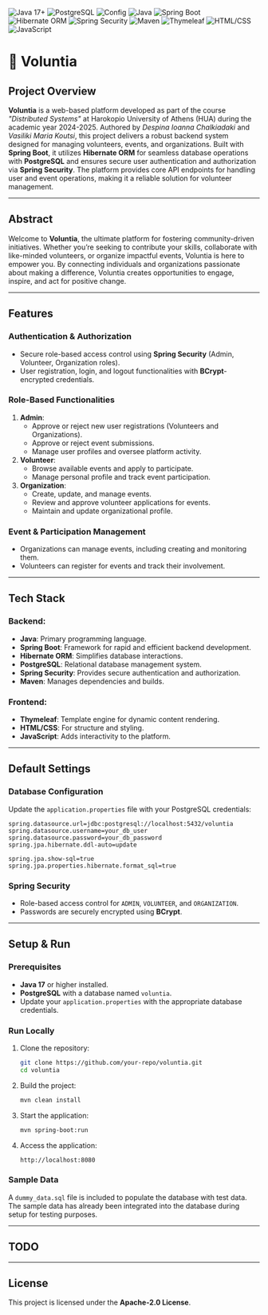 ![Java 17+](https://img.shields.io/badge/Java-17%2B-blue) ![PostgreSQL](https://img.shields.io/badge/PostgreSQL-Relational%20Database-brightgreen) ![Config](https://img.shields.io/badge/Update-application.properties-pink) ![Java](https://img.shields.io/badge/Java-Primary%20Language-blue) ![Spring Boot](https://img.shields.io/badge/Spring%20Boot-Backend%20Framework-cyan) ![Hibernate ORM](https://img.shields.io/badge/Hibernate-ORM-orange) ![Spring Security](https://img.shields.io/badge/Spring%20Security-Authentication%20%26%20Authorization-darkgreen) ![Maven](https://img.shields.io/badge/Maven-Build%20Tool-yellow) ![Thymeleaf](https://img.shields.io/badge/Thymeleaf-Template%20Engine-blueviolet) ![HTML/CSS](https://img.shields.io/badge/HTML%20%2F%20CSS-Frontend-orange) ![JavaScript](https://img.shields.io/badge/JavaScript-Interactivity-yellow)

# :seedling: **Voluntia**

## **Project Overview**
**Voluntia** is a web-based platform developed as part of the course *"Distributed Systems"* at Harokopio University of Athens (HUA) during the academic year 2024-2025. 
Authored by *Despina Ioanna Chalkiadaki* and *Vasiliki Maria Koutsi*, this project delivers a robust backend system designed for managing volunteers, events, and organizations. Built with **Spring Boot**, it utilizes **Hibernate ORM** for seamless database operations with **PostgreSQL** and ensures secure user authentication and authorization via **Spring Security**. 
The platform provides core API endpoints for handling user and event operations, making it a reliable solution for volunteer management.

---

## **Abstract**
Welcome to **Voluntia**, the ultimate platform for fostering community-driven initiatives. Whether you’re seeking to contribute your skills, collaborate with like-minded volunteers, or organize impactful events, Voluntia is here to empower you. By connecting individuals and organizations passionate about making a difference, Voluntia creates opportunities to engage, inspire, and act for positive change.

---

## **Features**

### **Authentication & Authorization**
- Secure role-based access control using **Spring Security** (Admin, Volunteer, Organization roles).
- User registration, login, and logout functionalities with **BCrypt**-encrypted credentials.

### **Role-Based Functionalities**
1. **Admin**:
    - Approve or reject new user registrations (Volunteers and Organizations).
    - Approve or reject event submissions.
    - Manage user profiles and oversee platform activity.
2. **Volunteer**:
    - Browse available events and apply to participate.
    - Manage personal profile and track event participation.
3. **Organization**:
    - Create, update, and manage events.
    - Review and approve volunteer applications for events.
    - Maintain and update organizational profile.

### **Event & Participation Management**
- Organizations can manage events, including creating and monitoring them.
- Volunteers can register for events and track their involvement.

---

## **Tech Stack**

### **Backend**:
- **Java**: Primary programming language.
- **Spring Boot**: Framework for rapid and efficient backend development.
- **Hibernate ORM**: Simplifies database interactions.
- **PostgreSQL**: Relational database management system.
- **Spring Security**: Provides secure authentication and authorization.
- **Maven**: Manages dependencies and builds.

### **Frontend**:
- **Thymeleaf**: Template engine for dynamic content rendering.
- **HTML/CSS**: For structure and styling.
- **JavaScript**: Adds interactivity to the platform.

---

## **Default Settings**

### **Database Configuration**
Update the `application.properties` file with your PostgreSQL credentials:

```properties
spring.datasource.url=jdbc:postgresql://localhost:5432/voluntia
spring.datasource.username=your_db_user
spring.datasource.password=your_db_password
spring.jpa.hibernate.ddl-auto=update

spring.jpa.show-sql=true
spring.jpa.properties.hibernate.format_sql=true
```

### **Spring Security**
- Role-based access control for `ADMIN`, `VOLUNTEER`, and `ORGANIZATION`.
- Passwords are securely encrypted using **BCrypt**.

---

## **Setup & Run**

### **Prerequisites**
- **Java 17** or higher installed.
- **PostgreSQL** with a database named `voluntia`.
- Update your `application.properties` with the appropriate database credentials.

### **Run Locally**
1. Clone the repository:
   ```bash
   git clone https://github.com/your-repo/voluntia.git
   cd voluntia
   ```

2. Build the project:
   ```bash
   mvn clean install
   ```

3. Start the application:
   ```bash
   mvn spring-boot:run
   ```

4. Access the application:
   ```
   http://localhost:8080
   ```

### **Sample Data**
A `dummy_data.sql` file is included to populate the database with test data. The sample data has already been integrated into the database during setup for testing purposes.

---

## **TODO**

---

## **License**
This project is licensed under the **Apache-2.0 License**.

